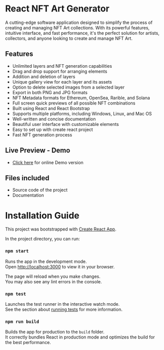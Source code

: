 # React NFT Art Generator

A cutting-edge software application designed to simplify the process of creating and managing NFT Art collections. With its powerful features, intuitive interface, and fast performance, it's the perfect solution for artists, collectors, and anyone looking to create and manage NFT Art.

## Features

- Unlimited layers and NFT generation capabilities
- Drag and drop support for arranging elements
- Addition and deletion of layers
- Unique gallery view for each layer and its assets
- Option to delete selected images from a selected layer
- Export in both PNG and JPG formats
- NFT Metadata formats for Ethereum, OpenSea, Rarible, and Solana
- Full screen quick previews of all possible NFT combinations
- Built using React and React Bootstrap
- Supports multiple platforms, including Windows, Linux, and Mac OS
- Well-written and concise documentation
- Beautiful user interface with customizable elements
- Easy to set up with create react project
- Fast NFT generation process

## Live Preview - Demo

- [Click here](https://react-nft-collection-generator.vercel.app) for online Demo version

## Files included

- Source code of the project
- Documentation


# Installation Guide

This project was bootstrapped with [Create React App](https://github.com/facebook/create-react-app).

In the project directory, you can run:

### `npm start`

Runs the app in the development mode.\
Open [http://localhost:3000](http://localhost:3000) to view it in your browser.

The page will reload when you make changes.\
You may also see any lint errors in the console.

### `npm test`

Launches the test runner in the interactive watch mode.\
See the section about [running tests](https://facebook.github.io/create-react-app/docs/running-tests) for more information.

### `npm run build`

Builds the app for production to the `build` folder.\
It correctly bundles React in production mode and optimizes the build for the best performance.